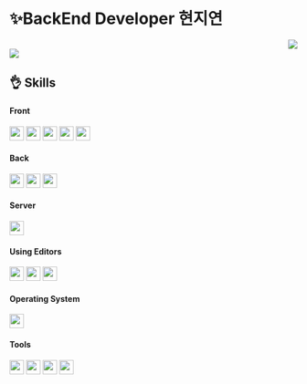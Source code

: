 # ✨BackEnd Developer 현지연

<div align=right>
  <img src="https://hits.seeyoufarm.com/api/count/incr/badge.svg?url=https%3A%2F%2Fgithub.com%2Fhyundelay&count_bg=%233679FF&title_bg=%23000000&icon=github.svg&icon_color=%23FFFFFF&title=hits&edge_flat=false">
</div>
<div>
  <img src="https://github-readme-stats.vercel.app/api?username=hyunDelay&show_icons=true&theme=default)">
</div>

## 👌 Skills
#### Front
<div>
  <img src="https://img.shields.io/badge/HTML5-e34f26?style=flat&logo=html5&logoColor=white" height="25px" />
  <img src="https://img.shields.io/badge/CSS3-1572B6?style=flat&logo=css3&logoColor=white" height="25px" />
  <img src="https://img.shields.io/badge/JavaScript-F7DF1E?style=flat&logo=javascript&logoColor=white" height="25px" />
  <img src="https://img.shields.io/badge/React-61DAFB?style=flat&logo=react&logoColor=white" height="25px" />
  <img src="https://img.shields.io/badge/Bootstrap-05054B?style=flat&logo=bootstrap&logoColor=white" height="25px" />
</div>

#### Back
<div>
  <img src="https://img.shields.io/badge/JAVA-056db6?style=flat&logo=&logoColor=white" height="25px" />
  <img src="https://img.shields.io/badge/Spring-6DB33F?style=flat&logo=spring&logoColor=white" height="25px" />
  <img src="https://img.shields.io/badge/Oracle-F80000?style=flat&logo=oracle&logoColor=white" height="25px" />
</div>

#### Server
<div>
  <img src="https://img.shields.io/badge/Apache tomcat-F8DC75?style=flat&logo=apachetomcat&logoColor=white" height="25px" />
</div>

#### Using Editors
<div>
  <img src="https://img.shields.io/badge/Eclipse IDE-2C2255?style=flat&logo=eclipseide&logoColor=white" height="25px" />
  <img src="https://img.shields.io/badge/Intellij IDEA-000000?style=flat&logo=intellijidea&logoColor=white" height="25px" />
  <img src="https://img.shields.io/badge/Visual Studio Code-007ACC?style=flat&logo=visualstudiocode&logoColor=white" height="25px" />
</div>

#### Operating System
<div>
  <img src="https://img.shields.io/badge/Windows 11-0078D4?style=flat&logo=windows11&logoColor=white" height="25px" />
</div>

#### Tools
<div>
  <img src="https://img.shields.io/badge/Notion-000000?style=flat&logo=notion&logoColor=white" height="25px" />
  <img src="https://img.shields.io/badge/Postman-FF6C37?style=flat&logo=postman&logoColor=white" height="25px" />
  <img src="https://img.shields.io/badge/Git-F05032?style=flat&logo=git&logoColor=white" height="25px" />
  <img src="https://img.shields.io/badge/GitHub-181717?style=flat&logo=github&logoColor=white" height="25px" />
</div>
